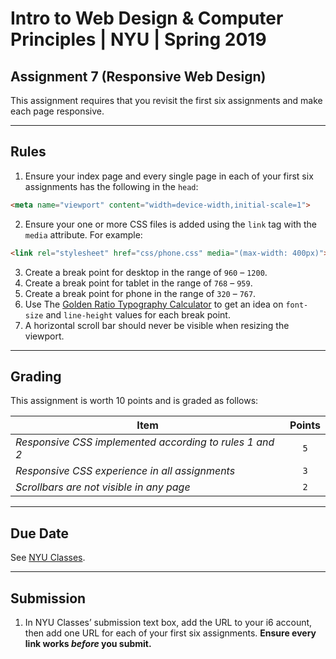 # Intro to Web Design &amp; Computer Principles | NYU | Spring 2019
## Assignment 7 (Responsive Web Design)
This assignment requires that you revisit the first six assignments and make each page responsive.

---

## Rules
1. Ensure your index page and every single page in each of your first six assignments has the following in the `head`:
```html
<meta name="viewport" content="width=device-width,initial-scale=1">
```
2. Ensure your one or more CSS files is added using the `link` tag with the `media` attribute. For example:
```html
<link rel="stylesheet" href="css/phone.css" media="(max-width: 400px)">
```
3. Create a break point for desktop in the range of `960` – `1200`.
4. Create a break point for tablet in the range of `768` – `959`.
5. Create a break point for phone in the range of `320` – `767`.
6. Use The [Golden Ratio Typography Calculator](https://grtcalculator.com/) to get an idea on `font-size` and `line-height` values for each break point.
7. A horizontal scroll bar should never be visible when resizing the viewport.

---

## Grading
This assignment is worth 10 points and is graded as follows:

| Item                                                    | Points |
| ------------------------------------------------------- | :----: |
| *Responsive CSS implemented according to rules 1 and 2* |  `5`   |
| *Responsive CSS experience in all assignments*          |  `3`   |
| *Scrollbars are not visible in any page*                |  `2`   |

---

## Due Date
See [NYU Classes](https://newclasses.nyu.edu/).

---

## Submission
1. In NYU Classes’ submission text box, add the URL to your i6 account, then add one URL for each of your first six assignments. **Ensure every link works _before_ you submit.**
